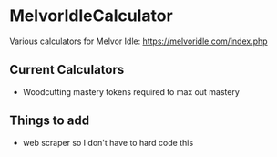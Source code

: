 # MelvorIdleCalculator
Various calculators for Melvor Idle: https://melvoridle.com/index.php

## Current Calculators

- Woodcutting mastery tokens required to max out mastery

## Things to add

- web scraper so I don't have to hard code this